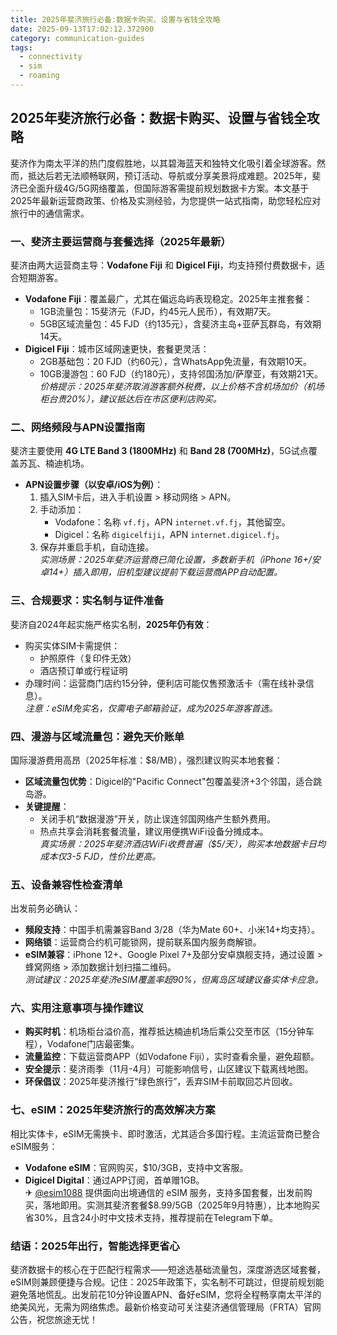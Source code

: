 ```yaml
---
title: 2025年斐济旅行必备:数据卡购买、设置与省钱全攻略
date: 2025-09-13T17:02:12.372900
category: communication-guides
tags:
  - connectivity
  - sim
  - roaming
---
```


## 2025年斐济旅行必备：数据卡购买、设置与省钱全攻略

斐济作为南太平洋的热门度假胜地，以其碧海蓝天和独特文化吸引着全球游客。然而，抵达后若无法顺畅联网，预订活动、导航或分享美景将成难题。2025年，斐济已全面升级4G/5G网络覆盖，但国际游客需提前规划数据卡方案。本文基于2025年最新运营商政策、价格及实测经验，为您提供一站式指南，助您轻松应对旅行中的通信需求。

### 一、斐济主要运营商与套餐选择（2025年最新）
斐济由两大运营商主导：**Vodafone Fiji** 和 **Digicel Fiji**，均支持预付费数据卡，适合短期游客。  
- **Vodafone Fiji**：覆盖最广，尤其在偏远岛屿表现稳定。2025年主推套餐：  
  - 1GB流量包：15斐济元（FJD，约45元人民币），有效期7天。  
  - 5GB区域流量包：45 FJD（约135元），含斐济主岛+亚萨瓦群岛，有效期14天。  
- **Digicel Fiji**：城市区域网速更快，套餐更灵活：  
  - 2GB基础包：20 FJD（约60元），含WhatsApp免流量，有效期10天。  
  - 10GB漫游包：60 FJD（约180元），支持邻国汤加/萨摩亚，有效期21天。  
*价格提示：2025年斐济取消游客额外税费，以上价格不含机场加价（机场柜台贵20%），建议抵达后在市区便利店购买。*

### 二、网络频段与APN设置指南
斐济主要使用 **4G LTE Band 3 (1800MHz)** 和 **Band 28 (700MHz)**，5G试点覆盖苏瓦、楠迪机场。  
- **APN设置步骤（以安卓/iOS为例）**：  
  1. 插入SIM卡后，进入手机设置 > 移动网络 > APN。  
  2. 手动添加：  
     - Vodafone：名称 `vf.fj`，APN `internet.vf.fj`，其他留空。  
     - Digicel：名称 `digicelfiji`，APN `internet.digicel.fj`。  
  3. 保存并重启手机，自动连接。  
*实测场景：2025年斐济运营商已简化设置，多数新手机（iPhone 16+/安卓14+）插入即用，旧机型建议提前下载运营商APP自动配置。*

### 三、合规要求：实名制与证件准备
斐济自2024年起实施严格实名制，**2025年仍有效**：  
- 购买实体SIM卡需提供：  
  - 护照原件（复印件无效）  
  - 酒店预订单或行程证明  
- 办理时间：运营商门店约15分钟，便利店可能仅售预激活卡（需在线补录信息）。  
*注意：eSIM免实名，仅需电子邮箱验证，成为2025年游客首选。*

### 四、漫游与区域流量包：避免天价账单
国际漫游费用高昂（2025年标准：$8/MB），强烈建议购买本地套餐：  
- **区域流量包优势**：Digicel的"Pacific Connect"包覆盖斐济+3个邻国，适合跳岛游。  
- **关键提醒**：  
  - 关闭手机“数据漫游”开关，防止误连邻国网络产生额外费用。  
  - 热点共享会消耗套餐流量，建议用便携WiFi设备分摊成本。  
*真实场景：2025年斐济酒店WiFi收费普遍（$5/天），购买本地数据卡日均成本仅3-5 FJD，性价比更高。*

### 五、设备兼容性检查清单
出发前务必确认：  
- **频段支持**：中国手机需兼容Band 3/28（华为Mate 60+、小米14+均支持）。  
- **网络锁**：运营商合约机可能锁网，提前联系国内服务商解锁。  
- **eSIM兼容**：iPhone 12+、Google Pixel 7+及部分安卓旗舰支持，通过设置 > 蜂窝网络 > 添加数据计划扫描二维码。  
*测试建议：2025年斐济eSIM覆盖率超90%，但离岛区域建议备实体卡应急。*

### 六、实用注意事项与操作建议
- **购买时机**：机场柜台溢价高，推荐抵达楠迪机场后乘公交至市区（15分钟车程），Vodafone门店最密集。  
- **流量监控**：下载运营商APP（如Vodafone Fiji），实时查看余量，避免超额。  
- **安全提示**：斐济雨季（11月-4月）可能影响信号，山区建议下载离线地图。  
- **环保倡议**：2025年斐济推行“绿色旅行”，丢弃SIM卡前取回芯片回收。  

### 七、eSIM：2025年斐济旅行的高效解决方案
相比实体卡，eSIM无需换卡、即时激活，尤其适合多国行程。主流运营商已整合eSIM服务：  
- **Vodafone eSIM**：官网购买，$10/3GB，支持中文客服。  
- **Digicel Digital**：通过APP订阅，首单赠1GB。  
✈ [@esim1088](https://t.me/s/esim1088) 提供面向出境通信的 eSIM 服务，支持多国套餐，出发前购买，落地即用。实测其斐济套餐$8.99/5GB（2025年9月特惠），比本地购买省30%，且含24小时中文技术支持，推荐提前在Telegram下单。  

### 结语：2025年出行，智能选择更省心
斐济数据卡的核心在于匹配行程需求——短途选基础流量包，深度游选区域套餐，eSIM则兼顾便捷与合规。记住：2025年政策下，实名制不可跳过，但提前规划能避免落地慌乱。出发前花10分钟设置APN、备好eSIM，您将全程畅享南太平洋的绝美风光，无需为网络焦虑。最新价格变动可关注斐济通信管理局（FRTA）官网公告，祝您旅途无忧！